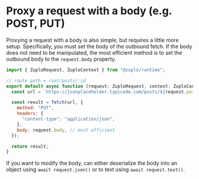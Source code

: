 # Proxy a request with a body (e.g. POST, PUT)

Proxying a request with a body is also simple, but requires a little more setup.
Specifically, you must set the body of the outbound fetch. If the body does not
need to be manipulated, the most efficient method is to set the outbound body to
the `request.body` property.

```jsx
import { ZuploRequest, ZuploContext } from "@zuplo/runtime";

// route path = root/posts/:id
export default async function (request: ZuploRequest, context: ZuploContext) {
  const url = `https://jsonplaceholder.typicode.com/posts/${request.params.id}`;

  const result = fetch(url, {
    method: "PUT",
    headers: {
      "content-type": "application/json",
    },
    body: request.body, // most efficient
  });

  return result;
}
```

If you want to modify the body, can either deserialize the body into an object
using `await request.json()` or to text using `await request.text()`.
